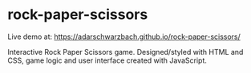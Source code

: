 # rock-paper-scissors

Live demo at: https://adarschwarzbach.github.io/rock-paper-scissors/

Interactive Rock Paper Scissors game. Designed/styled with HTML and CSS, game logic and user interface created with JavaScript. 

